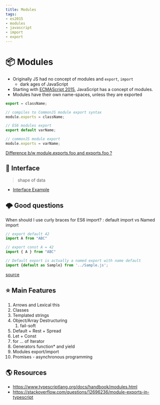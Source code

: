 ```yaml
---
title: Modules
tags:
- es2015
- modules
- javascript
- import
- export
---
```


# :package: Modules

<TagLinks />


* Originally JS had no concept of modules and `export`, `import`
  * dark ages of JavaScript
* Starting with [ECMAScript 2015](https://babeljs.io/docs/en/learn/), JavaScript has a concept of modules.
* Modules have their own name-spaces, unless they are exported

```ts
export = className;

// compiles to CommonJS module export syntax
module.exports = className;
```

```js
// ES6 modules export
export default varName;

// commonJS module export
module.exports = varName;
```

[Difference b/w module.exports.foo and exports.foo ?](https://blog.tableflip.io/the-difference-between-module-exports-and-exports/)

## :vertical_traffic_light: Interface

> shape of data

* [Interface Example](https://www.typescriptlang.org/docs/handbook/interfaces.html#our-first-interface)

## :cloud_with_lightning: Good questions

When should I use curly braces for ES6 import?
:  default import vs Named import

   ```js
   // export default 42
   import A from "ABC"

   // export const A = 42
   import { A } from "ABC"

   // Default export is actually a named export with name default
   import {default as Sample} from '../Sample.js';
   ```

   [source](https://stackoverflow.com/questions/36795819/when-should-i-use-curly-braces-for-es6-import)

## :star: Main Features

1. Arrows and Lexical this
2. Classes
3. Templated strings
4. Object/Array Destructuring
   1. fail-soft
5. Default + Rest + Spread
6. Let + Const
7. for ... of Iterator
8. Generators function* and yield
9. Modules export/import
10. Promises - asynchronous programming


## :earth_americas: Resources

* https://www.typescriptlang.org/docs/handbook/modules.html
* https://stackoverflow.com/questions/12696236/module-exports-in-typescript

<Footer />

